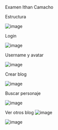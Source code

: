 Examen Ithan Camacho

Estructura

![image](https://github.com/user-attachments/assets/bfef1d19-9ac5-4258-8c4b-208747533fc4)

Login

![image](https://github.com/user-attachments/assets/70f18730-91bd-4d4a-a4ed-d17710c61a03)

Username y avatar

![image](https://github.com/user-attachments/assets/11d343ca-7771-40dd-95d6-1a3de7241f44)

Crear blog

![image](https://github.com/user-attachments/assets/a3bc5062-d90c-4d21-8142-67fb3394fbf0)

Buscar personaje

![image](https://github.com/user-attachments/assets/25fcd2ee-f234-4ee1-a53b-9f791d8fd7d1)

Ver otros blog
![image](https://github.com/user-attachments/assets/735a8860-9af1-4276-a1db-1e5f6fd768f3)

![image](https://github.com/user-attachments/assets/28659749-58f5-47b6-9879-cdca4f815065)

